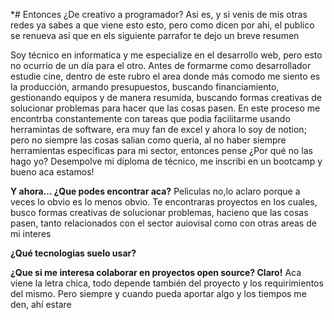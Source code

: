 *# Entonces ¿De creativo a programador?
Asi es, y si venis de mis otras redes ya sabes a que viene esto esto, pero como dicen por ahi, el publico se renueva así que en els siguiente parrafor te dejo un breve resumen

Soy técnico en informatica y me especialize en el desarrollo web, pero esto no ocurrio de un día para el otro. Antes de formarme como desarrollador estudie cine, dentro de este rubro el area donde más comodo me siento es la producción, armando presupuestos, buscando financiamiento, gestionando equipos y de manera resumida, buscando formas creativas de solucionar problemas para hacer que las cosas pasen. En este proceso me encontrba constantemente con tareas que podia facilitarme usando herramintas de software, era muy fan de excel y ahora lo soy de notion; pero no siempre las cosas salian como queria, al no haber siempre herramientas  especificas para mi sector, entonces pense ¿Por qué no las hago yo? Desempolve mi diploma de técnico, me inscribi en un bootcamp y bueno aca estamos!

**Y ahora... ¿Que podes encontrar aca?**
Peliculas no,lo aclaro porque a veces lo obvio es  lo menos obvio. Te encontraras proyectos en los cuales, busco formas creativas de solucionar problemas, hacieno que las cosas pasen, tanto relacionados con el sector auiovisal como con otras areas de mi interes

**¿Qué tecnologias suelo  usar?**


**¿Que si me interesa colaborar en proyectos open source? Claro!**
Aca viene la letra chica, todo depende también del proyecto y los requirimientos del mismo. Pero siempre y cuando pueda aportar algo y los tiempos me den, ahí estare


<!--
**oriel-r/oriel-r** is a ✨ _special_ ✨ repository because its `README.md` (this file) appears on your GitHub profile.

Here are some ideas to get you started:

- 🔭 I’m currently working on ...
- 🌱 I’m currently learning ...
- 👯 I’m looking to collaborate on ...
- 🤔 I’m looking for help with ...
- 💬 Ask me about ...
- 📫 How to reach me: ...
- 😄 Pronouns: ...
- ⚡ Fun fact: ...
-->
